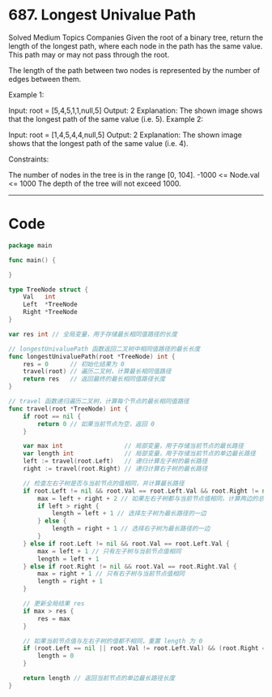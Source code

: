 # 687. Longest Univalue Path

Solved
Medium
Topics
Companies
Given the root of a binary tree, return the length of the longest path, where each node in the path has the same value. This path may or may not pass through the root.

The length of the path between two nodes is represented by the number of edges between them.

Example 1:

Input: root = [5,4,5,1,1,null,5]
Output: 2
Explanation: The shown image shows that the longest path of the same value (i.e. 5).
Example 2:

Input: root = [1,4,5,4,4,null,5]
Output: 2
Explanation: The shown image shows that the longest path of the same value (i.e. 4).

Constraints:

The number of nodes in the tree is in the range [0, 104].
-1000 <= Node.val <= 1000
The depth of the tree will not exceed 1000.

---

# Code

```go
package main

func main() {

}

type TreeNode struct {
	Val   int
	Left  *TreeNode
	Right *TreeNode
}

var res int // 全局变量，用于存储最长相同值路径的长度

// longestUnivaluePath 函数返回二叉树中相同值路径的最长长度
func longestUnivaluePath(root *TreeNode) int {
	res = 0      // 初始化结果为 0
	travel(root) // 遍历二叉树，计算最长相同值路径
	return res   // 返回最终的最长相同值路径长度
}

// travel 函数递归遍历二叉树，计算每个节点的最长相同值路径
func travel(root *TreeNode) int {
	if root == nil {
		return 0 // 如果当前节点为空，返回 0
	}

	var max int                 // 局部变量，用于存储当前节点的最长路径
	var length int              // 局部变量，用于存储当前节点的单边最长路径
	left := travel(root.Left)   // 递归计算左子树的最长路径
	right := travel(root.Right) // 递归计算右子树的最长路径

	// 检查左右子树是否与当前节点的值相同，并计算最长路径
	if root.Left != nil && root.Val == root.Left.Val && root.Right != nil && root.Val == root.Right.Val {
		max = left + right + 2 // 如果左右子树都与当前节点值相同，计算两边的总长度
		if left > right {
			length = left + 1 // 选择左子树为最长路径的一边
		} else {
			length = right + 1 // 选择右子树为最长路径的一边
		}
	} else if root.Left != nil && root.Val == root.Left.Val {
		max = left + 1 // 只有左子树与当前节点值相同
		length = left + 1
	} else if root.Right != nil && root.Val == root.Right.Val {
		max = right + 1 // 只有右子树与当前节点值相同
		length = right + 1
	}

	// 更新全局结果 res
	if max > res {
		res = max
	}

	// 如果当前节点值与左右子树的值都不相同，重置 length 为 0
	if (root.Left == nil || root.Val != root.Left.Val) && (root.Right == nil || root.Val != root.Right.Val) {
		length = 0
	}

	return length // 返回当前节点的单边最长路径长度
}
```
